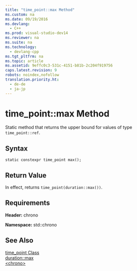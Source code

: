 ```yaml
---
title: "time_point::max Method"
ms.custom: na
ms.date: 09/19/2016
ms.devlang: 
  - C++
ms.prod: visual-studio-dev14
ms.reviewer: na
ms.suite: na
ms.technology: 
  - devlang-cpp
ms.tgt_pltfrm: na
ms.topic: article
ms.assetid: 9effc0c3-531c-4151-b81b-2c204f919756
caps.latest.revision: 9
robots: noindex,nofollow
translation.priority.ht: 
  - de-de
  - ja-jp
---
```

# time_point::max Method
Static method that returns the upper bound for values of type `time_point::ref`.  
  
## Syntax  
  
```  
static constexpr time_point max();  
```  
  
## Return Value  
 In effect, returns `time_point(duration::max())`.  
  
## Requirements  
 **Header:** chrono  
  
 **Namespace:** std::chrono  
  
## See Also  
 [time_point Class](../vs140/time_point-Class.md)   
 [duration::max](../vs140/duration--max-Method.md)   
 [<chrono\>](../vs140/-chrono-.md)